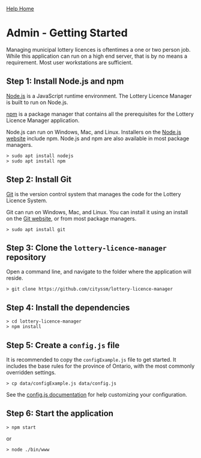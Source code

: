 [Help Home](readme.md)

# Admin - Getting Started

Managing municipal lottery licences is oftentimes a one or two person job.
While this application can run on a high end server, that is by no means a requirement.
Most user workstations are sufficient.

## Step 1: Install Node.js and npm

[Node.js](https://nodejs.org) is a JavaScript runtime environment.
The Lottery Licence Manager is built to run on Node.js.

[npm](https://www.npmjs.com/) is a package manager that contains all the prerequisites
for the Lottery Licence Manager application.

Node.js can run on Windows, Mac, and Linux.
Installers on the [Node.js website](https://nodejs.org) include npm.
Node.js and npm are also available in most package managers.

    > sudo apt install nodejs
    > sudo apt install npm

## Step 2: Install Git

[Git](https://git-scm.com/) is the version control system that manages the
code for the Lottery Licence System.

Git can run on Windows, Mac, and Linux.
You can install it using an install on the [Git website](https://git-scm.com/),
or from most package managers.

    > sudo apt install git

## Step 3: Clone the `lottery-licence-manager` repository

Open a command line, and navigate to the folder where the application will reside.

    > git clone https://github.com/cityssm/lottery-licence-manager

## Step 4: Install the dependencies

    > cd lottery-licence-manager
    > npm install

## Step 5: Create a `config.js` file

It is recommended to copy the `configExample.js` file to get started.
It includes the base rules for the province of Ontario,
with the most commonly overridden settings.

    > cp data/configExample.js data/config.js

See the [config.js documentation](admin-configJS.md) for help customizing
your configuration.

## Step 6: Start the application

    > npm start

or

    > node ./bin/www

